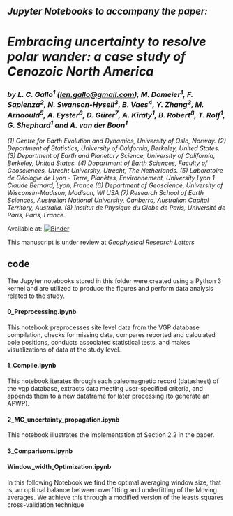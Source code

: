 ## ***Jupyter Notebooks to accompany the paper:***
    
# ***Embracing uncertainty to resolve polar wander: a case study of Cenozoic North America***

### ***by L. C. Gallo<sup>1<sup>*** *(len.gallo@gmail.com)****, M. Domeier<sup>1</sup>, F. Sapienza<sup>2</sup>, N. Swanson-Hysell<sup>3</sup>, B. Vaes<sup>4</sup>, Y. Zhang<sup>3</sup>, M. Arnaould<sup>5</sup>, A. Eyster<sup>6</sup>,  D. Gürer<sup>7</sup>, A. Kiraly<sup>1</sup>, B. Robert<sup>8</sup>, T. Rolf<sup>1</sup>, G. Shephard<sup>1</sup> and A. van der Boon<sup>1</sup>***

<!--   and ***-->


*(1) Centre for Earth Evolution and Dynamics, University of Oslo, Norway.*
*(2) Department of Statistics, University of California, Berkeley, United States.*
*(3) Department of Earth and Planetary Science, University of California, Berkeley, United States.*
*(4) Department of Earth Sciences, Faculty of Geosciences, Utrecht University, Utrecht, The Netherlands.*
*(5) Laboratoire de Géologie de Lyon - Terre, Planètes, Environnement, University Lyon 1 Claude Bernard, Lyon, France*
*(6) Department of Geoscience, University of Wisconsin-Madison, Madison, WI USA*
*(7) Research School of Earth Sciences, Australian National University, Canberra, Australian Capital Territory, Australia.*
*(8) Institut de Physique du Globe de Paris, Université de Paris, Paris, France.*

Available at: [![Binder](https://mybinder.org/badge_logo.svg)](https://mybinder.org/v2/gh/PolarWandering/Gallo_etal_2023_APWP_construction/HEAD)

This manuscript is under review at *Geophysical Research Letters*     

## code

The Jupyter notebooks stored in this folder were created using a Python 3 kernel and are utilized to produce the figures and perform data analysis related to the study.


#### 0_Preprocessing.ipynb
    
This notebook preprocesses site level data from the VGP database compilation, checks for missing data, compares reported and calculated pole positions, conducts associated statistical tests, and makes visualizations of data at the study level.    


#### 1_Compile.ipynb
    
This notebook iterates through each paleomagnetic record (datasheet) of the vgp database, extracts data meeting user-specified criteria, and appends them to a new dataframe for later processing (to generate an APWP).    

#### 2_MC_uncertainty_propagation.ipynb
    
This notebook illustrates the implementation of Section 2.2 in the paper.
    

#### 3_Comparisons.ipynb
    
    

#### Window_width_Optimization.ipynb    

In this following Notebook we find the optimal averaging window size, that is, an optimal balance between overfitting and underfitting of the Moving averages. We achieve this through a modified version of the leasts squares cross-validation technique
